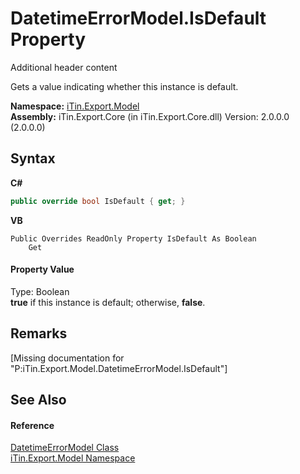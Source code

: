# DatetimeErrorModel.IsDefault Property 
Additional header content 

Gets a value indicating whether this instance is default.

**Namespace:**&nbsp;<a href="N_iTin_Export_Model">iTin.Export.Model</a><br />**Assembly:**&nbsp;iTin.Export.Core (in iTin.Export.Core.dll) Version: 2.0.0.0 (2.0.0.0)

## Syntax

**C#**<br />
``` C#
public override bool IsDefault { get; }
```

**VB**<br />
``` VB
Public Overrides ReadOnly Property IsDefault As Boolean
	Get
```


#### Property Value
Type: Boolean<br /><strong>true</strong> if this instance is default; otherwise, <strong>false</strong>.

## Remarks
\[Missing <remarks> documentation for "P:iTin.Export.Model.DatetimeErrorModel.IsDefault"\]

## See Also


#### Reference
<a href="T_iTin_Export_Model_DatetimeErrorModel">DatetimeErrorModel Class</a><br /><a href="N_iTin_Export_Model">iTin.Export.Model Namespace</a><br />